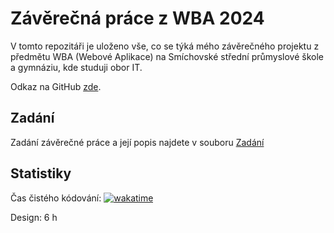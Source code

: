 # Závěrečná práce z WBA 2024

V tomto repozitáři je uloženo vše, co se týká mého závěrečného projektu z předmětu WBA (Webové Aplikace) na Smíchovské střední průmyslové škole a gymnáziu, kde studuji obor IT.

Odkaz na GitHub [zde](https://github.com/OndrejDudacek/WBA-zaverecna-prace-2024.git).

## Zadání

Zadání závěrečné práce a její popis najdete v souboru [Zadání](Zadani.md)

## Statistiky

Čas čistého kódování: <a href="https://wakatime.com/badge/user/018d5a1c-ea5b-423c-811b-534e168f1e6e/project/018e2ed8-6350-4340-9496-de5070f7cc69"><img src="https://wakatime.com/badge/user/018d5a1c-ea5b-423c-811b-534e168f1e6e/project/018e2ed8-6350-4340-9496-de5070f7cc69.svg" alt="wakatime"></a>

Design: 6 h
